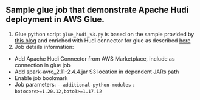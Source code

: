 ## Sample glue job that demonstrate Apache Hudi deployment in AWS Glue.

1. Glue python script `glue_hudi_v3.py` is based on the sample provided by [this blog](https://aws.amazon.com/blogs/big-data/creating-a-source-to-lakehouse-data-replication-pipe-using-apache-hudi-aws-glue-aws-dms-and-amazon-redshift/) and enriched with Hudi connector for glue as described [here](https://aws.amazon.com/blogs/big-data/writing-to-apache-hudi-tables-using-aws-glue-connector/)
2. Job details information: 
  - Add Apache Hudi Connector from AWS Marketplace, include as connection in glue job
  - Add spark-avro_2.11-2.4.4.jar S3 location in dependent JARs path
  - Enable job bookmark
  - Job parameters: `--additional-python-modules` : `botocore>=1.20.12,boto3>=1.17.12`


